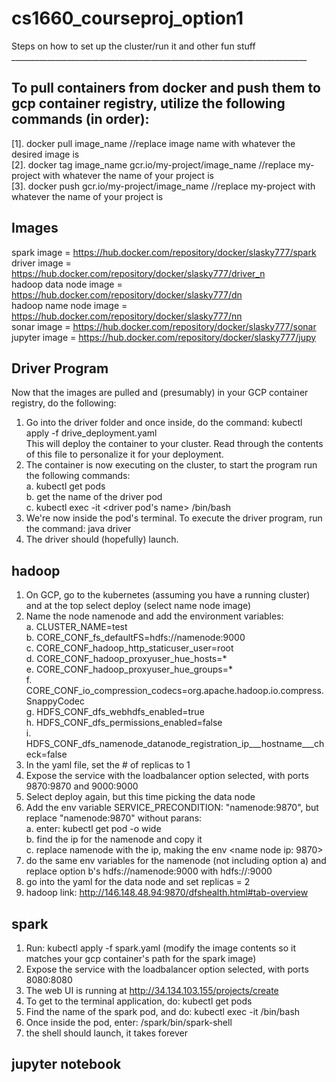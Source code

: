 # cs1660_courseproj_option1<br />
Steps on how to set up the cluster/run it and other fun stuff<br />
__________________________________________________________________________<br />
## To pull containers from docker and push them to gcp container registry, utilize the following commands (in order):  
[1]. docker pull image_name  //replace image name with whatever the desired image is  
[2]. docker tag image_name gcr.io/my-project/image_name //replace my-project with whatever the name of your project is  
[3]. docker push gcr.io/my-project/image_name //replace my-project with whatever the name of your project is  

## Images 
spark image = https://hub.docker.com/repository/docker/slasky777/spark  
driver image = https://hub.docker.com/repository/docker/slasky777/driver_n <br/>
hadoop data node image = https://hub.docker.com/repository/docker/slasky777/dn <br/>
hadoop name node image = https://hub.docker.com/repository/docker/slasky777/nn <br/>
sonar image = https://hub.docker.com/repository/docker/slasky777/sonar <br/>
jupyter image = https://hub.docker.com/repository/docker/slasky777/jupy <br/>  

## Driver Program  
Now that the images are pulled and (presumably) in your GCP container registry, do the following:  
1.  Go into the driver folder and once inside, do the command: kubectl apply -f drive_deployment.yaml  
   This will deploy the container to your cluster.  Read through the contents of this file to personalize it for your deployment.  
2. The container is now executing on the cluster, to start the program run the following commands:  
    a.  kubectl get pods   
    b.  get the name of the driver pod  
    c.  kubectl exec -it <driver pod's name> /bin/bash  
3.  We're now inside the pod's terminal.  To execute the driver program, run the command:  java driver  
4.  The driver should (hopefully) launch.  

## hadoop  
1.  On GCP, go to the kubernetes (assuming you have a running cluster) and at the top select deploy (select name node image) 
2.  Name the node namenode and add the environment variables:  
    a.  CLUSTER_NAME=test  
    b.  CORE_CONF_fs_defaultFS=hdfs://namenode:9000   
    c.  CORE_CONF_hadoop_http_staticuser_user=root  
    d.  CORE_CONF_hadoop_proxyuser_hue_hosts=*  
    e.  CORE_CONF_hadoop_proxyuser_hue_groups=*  
    f.  CORE_CONF_io_compression_codecs=org.apache.hadoop.io.compress.SnappyCodec  
    g.  HDFS_CONF_dfs_webhdfs_enabled=true  
    h.  HDFS_CONF_dfs_permissions_enabled=false  
    i.  HDFS_CONF_dfs_namenode_datanode_registration_ip___hostname___check=false  
3.  In the yaml file, set the # of replicas to 1  
4.  Expose the service with the loadbalancer option selected, with ports 9870:9870 and 9000:9000  
5.  Select deploy again, but this time picking the data node 
6.  Add the env variable SERVICE_PRECONDITION: "namenode:9870", but replace "namenode:9870" without parans:  
    a. enter: kubectl get pod -o wide  
    b. find the ip for the namenode and copy it  
    c. replace namenode with the ip, making the env <name node ip: 9870>  
7.  do the same env variables for the namenode (not including option a) and replace option b's hdfs://namenode:9000 with hdfs://<namenode ip>:9000  
8.  go into the yaml for the data node and set replicas = 2  
9.  hadoop link:  http://146.148.48.94:9870/dfshealth.html#tab-overview  
## spark  
1. Run: kubectl apply -f spark.yaml (modify the image contents so it matches your gcp container's path for the spark image)  
2. Expose the service with the loadbalancer option selected, with ports 8080:8080  
3. The web UI is running at http://34.134.103.155/projects/create  
4.  To get to the terminal application, do: kubectl get pods  
5.  Find the name of the spark pod, and do:  kubectl exec -it <pod name> /bin/bash  
6.  Once inside the pod, enter:  /spark/bin/spark-shell  
7.  the shell should launch, it takes forever  
## jupyter notebook 


 
